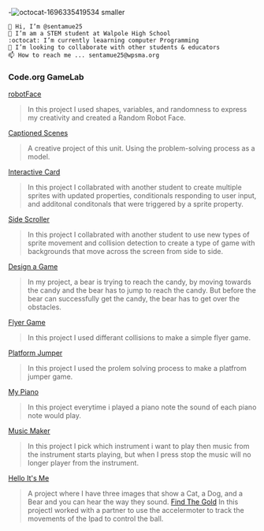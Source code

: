 -![octocat-1696335419534 smaller](https://github.com/sentamue25/sentamue25/assets/146837806/73edc3fb-6818-4e07-8baa-fe374e300a35)

    👋 Hi, I’m @sentamue25
    👀 I’m am a STEM student at Walpole High School
    :octocat: I’m currently leaarning computer Programming
    💁 I’m looking to collaborate with other students & educators
    📫 How to reach me ... sentamue25@wpsma.org

### Code.org GameLab
[robotFace](https://sentamue25.github.io/robotFace)
> In this project I used shapes, variables, and randomness to express my creativity and created a Random Robot Face.

[Captioned Scenes](https://studio.code.org/projects/gamelab/5R_I1LmAhuvBcc1gHe_gPp6kpYE15cZwck5TT7iBEKc)
>  A creative project of this unit. Using the problem-solving process as a model.

[Interactive Card](https://studio.code.org/projects/gamelab/Ij4JCrzG5w7XjALoQWzJKTBn9QVPobZA8SEivBOBqrU)
> In this project I collabrated with another student to create multiple sprites with updated properties, conditionals responding to user input, and additonal conditonals that were triggered by a sprite property.

[Side Scroller](https://studio.code.org/projects/gamelab/dsGjFQRS4UDzsUmT36QHVgqecHx6_Xs85YLt8Els9ig)
> In this project I collabrated with another student to use new types of sprite movement and collision detection to create a type of game with backgrounds that move across the screen from side to side.

[Design a Game](https://studio.code.org/projects/gamelab/fPPlOTh8rrGWo9pZBX1Oh1cz3I4pP5dRaObC3ZV1iio)
>In  my project, a bear is trying to reach the candy, by moving towards the candy and the bear has to jump to reach the candy. But before the bear can successfully get the candy, the bear has to get over the obstacles.

[Flyer Game](https://studio.code.org/projects/gamelab/ETIE3chFmvSOTBzbhBVsOr28cPBgtrS5rsBan0Y-2zA)
> In this project I used differant collisions to make a simple flyer game.

[Platform Jumper](https://studio.code.org/projects/gamelab/MIFCgQbfiR5FXLdCMWfTlge9gUf_LBDaRfRWj4qMND4)
> In this project I used the prolem solving process to make a platfrom jumper game.

[My Piano](https://gallery.appinventor.mit.edu/?galleryid=362b9905-ddfb-4971-9c5a-f58d77c4ce09)
> In this project everytime i played a piano note the sound of each piano note would play.

[Music Maker](https://gallery.appinventor.mit.edu/?galleryid=ba1f9a02-d940-491f-979d-b893b0c1715c)
> In this project I pick which instrument i want to play then music from the instrument starts playing, but when I press stop the music will no longer player from the instrument.

[ Hello It's Me](https://gallery.appinventor.mit.edu/?galleryid=c6a36b49-c7b7-4f42-9b73-bf3906fcff2b)
> A project where I have three images that show a Cat, a Dog, and a Bear and you can hear the way they sound.
[Find The Gold](https://gallery.appinventor.mit.edu/?galleryid=53e3c2fb-211f-4ad7-b1fe-52887f1120f9)
> In this projectI worked with a partner to use the accelermoter to track the movements of the Ipad to control the ball.
